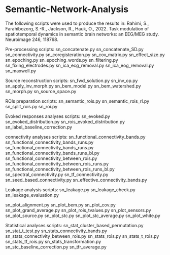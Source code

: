 # Semantic-Network-Analysis
The following scripts were used to produce the results in:
Rahimi, S., Farahibozorg, S.-R., Jackson, R., Hauk, O., 2022. Task modulation of spatiotemporal dynamics in semantic brain networks: an EEG/MEG study. Neuroimage 246, 118768.

Pre-processing scripts:
sn_concatenate.py
sn_concatenate_SD.py
sn_connectivity.py
sn_coregisteration.py
sn_cov_matrix.py
sn_effect_size.py
sn_epoching.py
sn_epoching_words.py
sn_filtering.py
sn_fixing_electrodes.py
sn_ica_ecg_removal.py
sn_ica_eog_removal.py
sn_maxwell.py


Source reconstruction scripts:
sn_fwd_solution.py
sn_inv_op.py
sn_apply_inv_morph.py
sn_bem_model.py
sn_bem_watershed.py
sn_morph.py
sn_source_space.py


ROIs preparation scripts:
sn_semantic_rois.py
sn_semantic_rois_rl.py
sn_split_rois.py
sn_roi.py


Evoked responses analyses scripts:
sn_evoked.py
sn_evoked_distribution.py
sn_rois_evoked_distribution.py
sn_label_baseline_correction.py


connectivity analyses scripts:
sn_functional_connectivity_bands.py
sn_functional_connectivity_bands_runs.py
sn_functional_connectivity_bands_runs.py
sn_functional_connectivity_bands_runs_bl.py
sn_functional_connectivity_between_rois.py
sn_functional_connectivity_between_rois_runs.py
sn_functional_connectivity_between_rois_runs_bl.py
sn_spectral_connectivity.py
sn_tf_connectivity.py
sn_seed_based_connectivity.py
sn_effective_connectivity_bands.py


Leakage analysis scripts: 
sn_leakage.py
sn_leakage_check.py
sn_leakage_evaluation.py


sn_plot_alignment.py
sn_plot_bem.py
sn_plot_cov.py
sn_plot_grand_average.py
sn_plot_rois_tvalues.py
sn_plot_sensors.py
sn_plot_source.py
sn_plot_stc.py
sn_plot_stc_average.py
sn_plot_white.py
 

Statistical analyses scripts:
sn_stat_cluster_based_permutation.py
sn_stat_t_test.py
sn_stats_connectivity_bands.py
sn_stats_connectivity_between_rois.py
sn_stats_rois.py
sn_stats_t_rois.py
sn_stats_tf_rois.py
sn_stats_transformation.py
sn_stc_baseline_correction.py
sn_tfr_average.py


